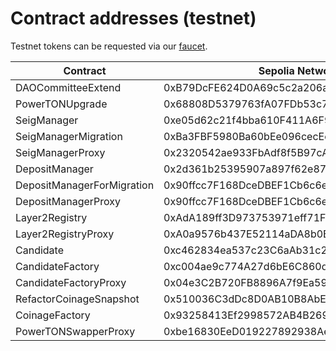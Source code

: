 # Contract addresses (testnet)

Testnet tokens can be requested via our [faucet](https://docs.tokamak.network/home/service-guide/faucet-testnet).

<table><thead><tr><th width="272">Contract</th><th>Sepolia Network</th></tr></thead><tbody><tr><td>DAOCommitteeExtend</td><td>0xB79DcFE624D0A69c5c2a206a99F240f1d2Ca1D80</td></tr><tr><td>PowerTONUpgrade</td><td>0x68808D5379763fA07FDb53c707100e1930900F5c</td></tr><tr><td>SeigManager</td><td>0xe05d62c21f4bba610F411A6F9BddF63cffb43B63</td></tr><tr><td>SeigManagerMigration</td><td>0xBa3FBF5980Ba60bEe096cecEcDA3f28AC60904cC</td></tr><tr><td>SeigManagerProxy</td><td>0x2320542ae933FbAdf8f5B97cA348c7CeDA90fAd7</td></tr><tr><td>DepositManager</td><td>0x2d361b25395907a897f62e87A57b362264F36d7a</td></tr><tr><td>DepositManagerForMigration</td><td>0x90ffcc7F168DceDBEF1Cb6c6eB00cA73F922956F</td></tr><tr><td>DepositManagerProxy</td><td>0x90ffcc7F168DceDBEF1Cb6c6eB00cA73F922956F</td></tr><tr><td>Layer2Registry</td><td>0xAdA189ff3D973753971eff71F6F41A9419a4a1F8</td></tr><tr><td>Layer2RegistryProxy</td><td>0xA0a9576b437E52114aDA8b0BC4149F2F5c604581</td></tr><tr><td>Candidate</td><td>0xc462834ea537c23C6aAb31c2564dfE16e7CD37BD</td></tr><tr><td>CandidateFactory</td><td>0xc004ae9c774A27d6bE6C860d8c414AC697D4dc28</td></tr><tr><td>CandidateFactoryProxy</td><td>0x04e3C2B720FB8896A7f9Ea59DdcA85fD45189C7f</td></tr><tr><td>RefactorCoinageSnapshot</td><td>0x510036C3dDc8D0AB10B8AbEC2ECdf0Aa1dD25FfA</td></tr><tr><td>CoinageFactory</td><td>0x93258413Ef2998572AB4B269b5DCb963dD35D440</td></tr><tr><td>PowerTONSwapperProxy</td><td>0xbe16830EeD019227892938Ae13C54Ec218772f48</td></tr></tbody></table>
